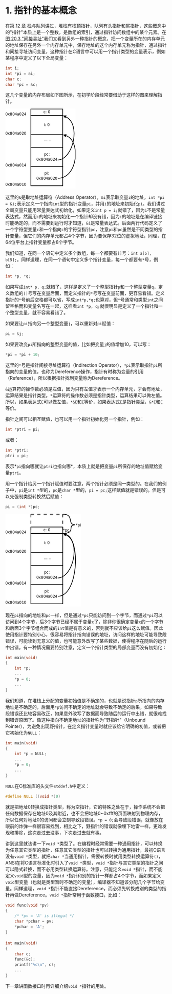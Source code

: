 # 1. 指针的基本概念

在[第 12 章 栈与队列](../ch12/index.md)讲过，堆栈有栈顶指针，队列有头指针和尾指针，这些概念中的"指针"本质上是一个整数，是数组的索引，通过指针访问数组中的某个元素。在[图 20.3 "间接寻址"](../ch20/s04.md#link.indirect)我们又看到另外一种指针的概念，把一个变量所在的内存单元的地址保存在另外一个内存单元中，保存地址的这个内存单元称为指针，通过指针和间接寻址访问变量，这种指针在C语言中可以用一个指针类型的变量表示，例如某程序中定义了以下全局变量：

```c
int i;
int *pi = &i;
char c;
char *pc = &c;
```

这几个变量的内存布局如下图所示，在初学阶段经常要借助于这样的图来理解指针。

![指针的基本概念](../images/pointer.pointer0.png)

这里的`&`是取地址运算符（Address Operator），`&i`表示取变量`i`的地址，`int *pi = &i;`表示定义一个指向`int`型的指针变量`pi`，并用`i`的地址来初始化`pi`。我们讲过全局变量只能用常量表达式初始化，如果定义`int p = i;`就错了，因为`i`不是常量表达式，然而用`i`的地址来初始化一个指针却没有错，因为`i`的地址是在编译链接时能确定的，而不需要到运行时才知道，`&i`是常量表达式。后面两行代码定义了一个字符型变量`c`和一个指向`c`的字符型指针`pc`，注意`pi`和`pc`虽然是不同类型的指针变量，但它们的内存单元都占4个字节，因为要保存32位的虚拟地址，同理，在64位平台上指针变量都占8个字节。

我们知道，在同一个语句中定义多个数组，每一个都要有`[]`号：`int a[5], b[5];`。同样道理，在同一个语句中定义多个指针变量，每一个都要有`*`号，例如：

```c
int *p, *q;
```

如果写成`int* p, q;`就错了，这样是定义了一个整型指针`p`和一个整型变量`q`，定义数组的`[]`号写在变量后面，而定义指针的`*`号写在变量前面，更容易看错。定义指针的`*`号前后空格都可以省，写成`int*p,*q;`也算对，但`*`号通常和类型`int`之间留空格而和变量名写在一起，这样看`int *p, q;`就很明显是定义了一个指针和一个整型变量，就不容易看错了。

如果要让`pi`指向另一个整型变量`j`，可以重新对`pi`赋值：

```c
pi = &j;
```

如果要改变`pi`所指向的整型变量的值，比如把变量`j`的值增加10，可以写：

```c
*pi = *pi + 10;
```

这里的`*`号是指针间接寻址运算符（Indirection Operator），`*pi`表示取指针`pi`所指向的变量的值，也称为Dereference操作，指针有时称为变量的引用（Reference），所以根据指针找到变量称为Dereference。

`&`运算符的操作数必须是左值，因为只有左值才表示一个内存单元，才会有地址，运算结果是指针类型。`*`运算符的操作数必须是指针类型，运算结果可以做左值。所以，如果表达式`E`可以做左值，`*&E`和`E`等价，如果表达式`E`是指针类型，`&*E`和`E`等价。

指针之间可以相互赋值，也可以用一个指针初始化另一个指针，例如：

```c
int *ptri = pi;
```

或者：

```c
int *ptri;
ptri = pi;
```

表示*`pi`指向哪就让`ptri`也指向哪*，本质上就是把变量`pi`所保存的地址值赋给变量`ptri`。

用一个指针给另一个指针赋值时要注意，两个指针必须是同一类型的。在我们的例子中，`pi`是`int *`型的，`pc`是`char *`型的，`pi = pc;`这样赋值就是错误的。但是可以先强制类型转换然后赋值：

```c
pi = (int *)pc;
```

![把char *指针的值赋给int *指针](../images/pointer.pointer1.png)

现在`pi`指向的地址和`pc`一样，但是通过`*pc`只能访问到一个字节，而通过`*pi`可以访问到4个字节，后3个字节已经不属于变量`c`了，除非你很确定变量`c`的一个字节和后面3个字节组合而成的`int`值是有意义的，否则就不应该给`pi`这么赋值。因此使用指针要特别小心，很容易将指针指向错误的地址，访问这样的地址可能导致段错误，可能读到无意义的值，也可能意外改写了某些数据，使得程序在随后的运行中出错。有一种情况需要特别注意，定义一个指针类型的局部变量而没有初始化：

```c
int main(void)
{
    int *p;
    ...
    *p = 0;
    ...
}
```

我们知道，在堆栈上分配的变量初始值是不确定的，也就是说指针`p`所指向的内存地址是不确定的，后面用`*p`访问不确定的地址就会导致不确定的后果，如果导致段错误还比较容易改正，如果意外改写了数据而导致随后的运行中出错，就很难找到错误原因了。像这种指向不确定地址的指针称为"野指针"（Unbound Pointer），为避免出现野指针，在定义指针变量时就应该给它明确的初值，或者把它初始化为`NULL`：

```c
int main(void)
{
    int *p = NULL;
    ...
    *p = 0;
    ...
}
```

`NULL`在C标准库的头文件`stddef.h`中定义：

```c
#define NULL ((void *)0)
```

就是把地址0转换成指针类型，称为空指针，它的特殊之处在于，操作系统不会把任何数据保存在地址0及其附近，也不会把地址0~0xfff的页面映射到物理内存，所以任何对地址0的访问都会立刻导致段错误。`*p = 0;`会导致段错误，就像放在眼前的炸弹一样很容易找到，相比之下，野指针的错误就像埋下地雷一样，更难发现和排除，这次走过去没事，下次走过去就有事。

讲到这里就该讲一下`void *`类型了。在编程时经常需要一种通用指针，可以转换为任意其它类型的指针，任意其它类型的指针也可以转换为通用指针，最初C语言没有`void *`类型，就把`char *`当通用指针，需要转换时就用类型转换运算符`()`，ANSI在将C语言标准化时引入了`void *`类型，`void *`指针与其它类型的指针之间可以隐式转换，而不必用类型转换运算符。注意，只能定义`void *`指针，而不能定义`void`型的变量，因为`void *`指针和别的指针一样都占4个字节，而如果定义`void`型变量（也就是类型暂时不确定的变量），编译器不知道该分配几个字节给变量。同样道理，`void *`指针不能直接Dereference，而必须先转换成别的类型的指针再做Dereference。`void *`指针常用于函数接口，比如：

```c
void func(void *pv)
{
    /* *pv = 'A' is illegal */
    char *pchar = pv;
    *pchar = 'A';
}

int main(void)
{
    char c;
    func(&c);
    printf("%c\n", c);
    ...
}
```

下一章讲函数接口时再详细介绍`void *`指针的用处。 